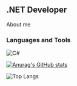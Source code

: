## .NET Developer

About me

### Languages and Tools
![C#]([[https://img.shields.io/badge/C%23?style=for-the-badge&color=172%2C18%2C248&logo=csharp](https://img.shields.io/badge/C%23?style=for-the-badge&logo=C%23&logoColor=FFFFFF&color=9D25EF)https://img.shields.io/badge/C%23?style=for-the-badge&logo=C%23&logoColor=FFFFFF&color=9D25EF](https://img.shields.io/badge/C%23?style=for-the-badge&logo=CSharp&logoColor=FFFFFF&color=9D25EF)https://img.shields.io/badge/C%23?style=for-the-badge&logo=CSharp&logoColor=FFFFFF&color=9D25EF)




[![Anurag's GitHub stats](https://github-readme-stats.vercel.app/api?username=mcconderez&show_icons=true&theme=tokyonight)](https://github.com/anuraghazra/github-readme-stats)

![Top Langs](https://github-readme-stats.vercel.app/api/top-langs/?username=mcconderez&hide_progress=true)
